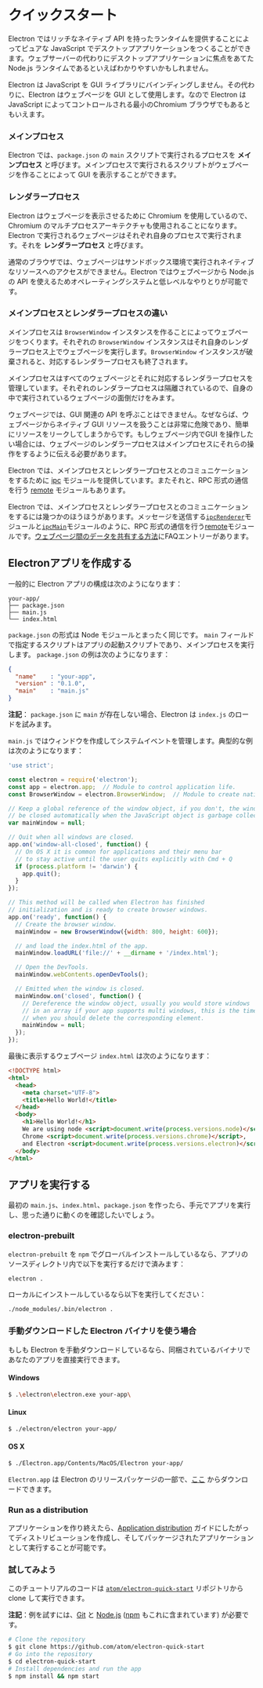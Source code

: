 # クイックスタート

Electron ではリッチなネイティブ API を持ったランタイムを提供することによってピュアな JavaScript でデスクトップアプリケーションをつくることができます。ウェブサーバーの代わりにデスクトップアプリケーションに焦点をあてた Node.js ランタイムであるといえばわかりやすいかもしれません。

Electron は JavaScript を GUI ライブラリにバインディングしません。その代わりに、Electron はウェブページを GUI として使用します。なので Electron は JavaScript によってコントロールされる最小のChromium ブラウザでもあるともいえます。

### メインプロセス

Electron では、`package.json` の `main` スクリプトで実行されるプロセスを __メインプロセス__ と呼びます。メインプロセスで実行されるスクリプトがウェブページを作ることによって GUI を表示することができます。

### レンダラープロセス

Electron はウェブページを表示させるために Chromium を使用しているので、Chromium のマルチプロセスアーキテクチャも使用されることになります。Electron で実行されるウェブページはそれぞれ自身のプロセスで実行されます。それを __レンダラープロセス__ と呼びます。

通常のブラウザでは、ウェブページはサンドボックス環境で実行されネイティブなリソースへのアクセスができません。Electron ではウェブページから Node.js の API を使えるためオペレーティングシステムと低レベルなやりとりが可能です。

### メインプロセスとレンダラープロセスの違い

メインプロセスは `BrowserWindow` インスタンスを作ることによってウェブページをつくります。それぞれの `BrowserWindow` インスタンスはそれ自身のレンダラープロセス上でウェブページを実行します。`BrowserWindow` インスタンスが破棄されると、対応するレンダラープロセスも終了されます。

メインプロセスはすべてのウェブページとそれに対応するレンダラープロセスを管理しています。それぞれのレンダラープロセスは隔離されているので、自身の中で実行されているウェブページの面倒だけをみます。

ウェブページでは、GUI 関連の API を呼ぶことはできません。なぜならば、ウェブページからネイティブ GUI リソースを扱うことは非常に危険であり、簡単にリソースをリークしてしまうからです。もしウェブページ内でGUI を操作したい場合には、ウェブページのレンダラープロセスはメインプロセスにそれらの操作をするように伝える必要があります。

Electron では、メインプロセスとレンダラープロセスとのコミュニケーションをするために [ipc](../api/ipc-renderer.md) モジュールを提供しています。またそれと、RPC 形式の通信を行う [remote](../api/remote.md) モジュールもあります。

Electron では、メインプロセスとレンダラープロセスとのコミュニケーションをするには幾つかのほうほうがあります。メッセージを送信する[`ipcRenderer`](../api/ipc-renderer.md)モジュールと[`ipcMain`](../api/ipc-main.md)モジュールのように、RPC 形式の通信を行う[remote](../api/remote.md)モジュールです。[ウェブページ間のデータを共有する方法][share-data]にFAQエントリーがあります。

## Electronアプリを作成する

一般的に Electron アプリの構成は次のようになります：

```text
your-app/
├── package.json
├── main.js
└── index.html
```

`package.json` の形式は Node モジュールとまったく同じです。 `main` フィールドで指定するスクリプトはアプリの起動スクリプトであり、メインプロセスを実行します。 `package.json` の例は次のようになります：

```json
{
  "name"    : "your-app",
  "version" : "0.1.0",
  "main"    : "main.js"
}
```

__注記__： `package.json` に `main` が存在しない場合、Electron は `index.js` のロードを試みます。

`main.js` ではウィンドウを作成してシステムイベントを管理します。典型的な例は次のようになります：

```javascript
'use strict';

const electron = require('electron');
const app = electron.app;  // Module to control application life.
const BrowserWindow = electron.BrowserWindow;  // Module to create native browser window.

// Keep a global reference of the window object, if you don't, the window will
// be closed automatically when the JavaScript object is garbage collected.
var mainWindow = null;

// Quit when all windows are closed.
app.on('window-all-closed', function() {
  // On OS X it is common for applications and their menu bar
  // to stay active until the user quits explicitly with Cmd + Q
  if (process.platform != 'darwin') {
    app.quit();
  }
});

// This method will be called when Electron has finished
// initialization and is ready to create browser windows.
app.on('ready', function() {
  // Create the browser window.
  mainWindow = new BrowserWindow({width: 800, height: 600});

  // and load the index.html of the app.
  mainWindow.loadURL('file://' + __dirname + '/index.html');

  // Open the DevTools.
  mainWindow.webContents.openDevTools();

  // Emitted when the window is closed.
  mainWindow.on('closed', function() {
    // Dereference the window object, usually you would store windows
    // in an array if your app supports multi windows, this is the time
    // when you should delete the corresponding element.
    mainWindow = null;
  });
});
```

最後に表示するウェブページ `index.html` は次のようになります：

```html
<!DOCTYPE html>
<html>
  <head>
    <meta charset="UTF-8">
    <title>Hello World!</title>
  </head>
  <body>
    <h1>Hello World!</h1>
    We are using node <script>document.write(process.versions.node)</script>,
    Chrome <script>document.write(process.versions.chrome)</script>,
    and Electron <script>document.write(process.versions.electron)</script>.
  </body>
</html>
```

## アプリを実行する

最初の `main.js`、`index.html`、`package.json` を作ったら、手元でアプリを実行し、思った通りに動くのを確認したいでしょう。

### electron-prebuilt

`electron-prebuilt` を `npm` でグローバルインストールしているなら、アプリのソースディレクトリ内で以下を実行するだけで済みます：

```bash
electron .
```

ローカルにインストールしているなら以下を実行してください：

```bash
./node_modules/.bin/electron .
```

### 手動ダウンロードした Electron バイナリを使う場合

もしも Electron を手動ダウンロードしているなら、同梱されているバイナリであなたのアプリを直接実行できます。

#### Windows

```bash
$ .\electron\electron.exe your-app\
```

#### Linux

```bash
$ ./electron/electron your-app/
```

#### OS X

```bash
$ ./Electron.app/Contents/MacOS/Electron your-app/
```

`Electron.app` は Electron のリリースパッケージの一部で、[ここ](https://github.com/atom/electron/releases) からダウンロードできます。

### Run as a distribution

アプリケーションを作り終えたら、[Application distribution](./application-distribution.md) ガイドにしたがってディストリビューションを作成し、そしてパッケージされたアプリケーションとして実行することが可能です。

### 試してみよう

このチュートリアルのコードは [`atom/electron-quick-start`](https://github.com/atom/electron-quick-start) リポジトリから clone して実行できます。

**注記**：例を試すには、[Git](https://git-scm.com) と [Node.js](https://nodejs.org/en/download/) ([npm](https://npmjs.org) もこれに含まれています) が必要です。

```bash
# Clone the repository
$ git clone https://github.com/atom/electron-quick-start
# Go into the repository
$ cd electron-quick-start
# Install dependencies and run the app
$ npm install && npm start
```

[share-data]: ../faq/electron-faq.md#how-to-share-data-between-web-pages
